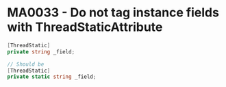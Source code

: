 # MA0033 - Do not tag instance fields with ThreadStaticAttribute

```csharp
[ThreadStatic]
private string _field;

// Should be
[ThreadStatic]
private static string _field;
```

